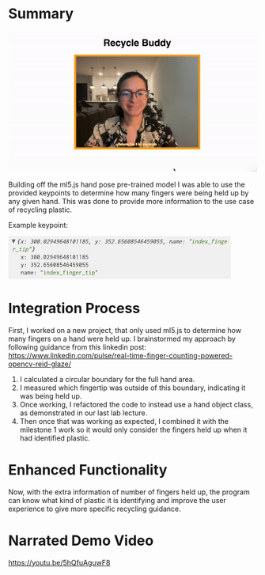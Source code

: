 # Summary
![Recycle Buddy demo gif](RecycleBuddyDemo.gif)

Building off the ml5.js hand pose pre-trained model I was able to use the provided keypoints to determine how many fingers were being held up by any given hand. This was done to provide more information to the use case of recycling plastic. 

Example keypoint: 

 ![Example of ml5.js hand pose model keypoints](example.png)

# Integration Process
First, I worked on a new project, that only used ml5.js to determine how many fingers on a hand were held up. I brainstormed my approach by following guidance from this linkedin post: https://www.linkedin.com/pulse/real-time-finger-counting-powered-opencv-reid-glaze/
1)	I calculated a circular boundary for the full hand area.
2)	I measured which fingertip was outside of this boundary, indicating it was being held up.
4)	Once working, I refactored the code to instead use a hand object class, as demonstrated in our last lab lecture.
5) Then once that was working as expected, I combined it with the milestone 1 work so it would only consider the fingers held up when it had identified plastic.

# Enhanced Functionality
Now, with the extra information of number of fingers held up, the program can know what kind of plastic it is identifying and improve the user experience to give more specific recycling guidance.

# Narrated Demo Video
https://youtu.be/5hQfuAguwF8 
